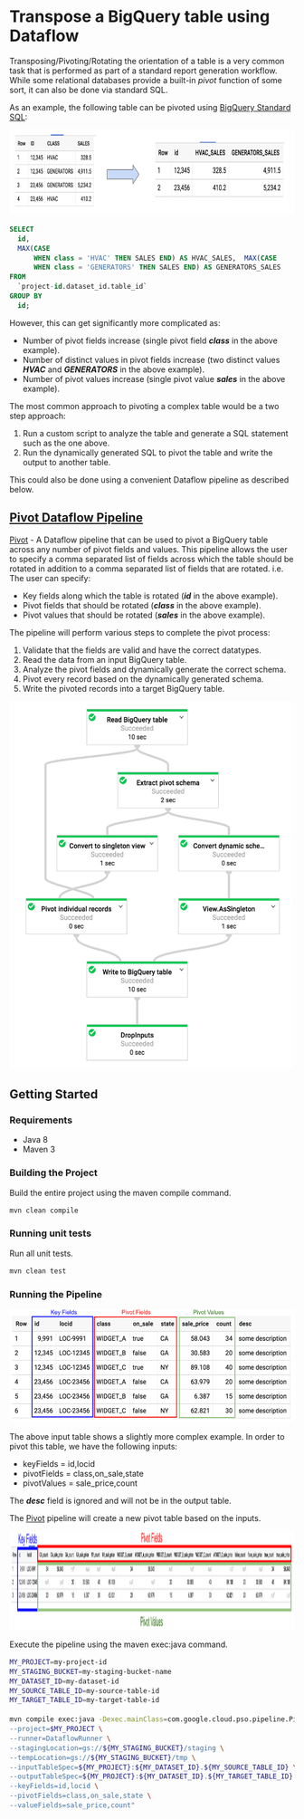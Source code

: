 # Transpose a BigQuery table using Dataflow

Transposing/Pivoting/Rotating the orientation of a table is a very common task that is performed as part of a standard report generation workflow. While some relational databases provide a built-in *pivot* function of some sort, it can also be done via standard SQL.

As an example, the following table can be pivoted using [BigQuery Standard SQL](https://cloud.google.com/bigquery/docs/reference/standard-sql/):

<img src="img/simple_sql_based_pivot.png" alt="Simple SQL based pivot" height=150 width=650/>


```sql
SELECT
  id,
  MAX(CASE
      WHEN class = 'HVAC' THEN SALES END) AS HVAC_SALES,  MAX(CASE
      WHEN class = 'GENERATORS' THEN SALES END) AS GENERATORS_SALES
FROM
  `project-id.dataset_id.table_id`
GROUP BY
  id;
```

However, this can get significantly more complicated as:

* Number of pivot fields increase (single pivot field _**class**_ in the above example).
* Number of distinct values in pivot fields increase (two distinct values _**HVAC**_ and _**GENERATORS**_ in the above example).
* Number of pivot values increase (single pivot value _**sales**_ in the above example).

The most common approach to pivoting a complex table would be a two step approach:

1. Run a custom script to analyze the table and generate a SQL statement such as the one above.
2. Run the dynamically generated SQL to pivot the table and write the output to another table.

This could also be done using a convenient Dataflow pipeline as described below.

## [Pivot Dataflow Pipeline](src/main/java/com/google/cloud/pso/pipeline/Pivot.java)

[Pivot](src/main/java/com/google/cloud/pso/pipeline/Pivot.java) -
A Dataflow pipeline that can be used to pivot a BigQuery table across any number of pivot fields and values.
This pipeline allows the user to specify a comma separated list of fields across which the table should be rotated in addition to a comma separated list of fields that are rotated.
i.e. The user can specify:

* Key fields along which the table is rotated (_**id**_ in the above example).
* Pivot fields that should be rotated (_**class**_ in the above example).
* Pivot values that should be rotated (_**sales**_ in the above example).

The pipeline will perform various steps to complete the pivot process:

1. Validate that the fields are valid and have the correct datatypes.
2. Read the data from an input BigQuery table.
3. Analyze the pivot fields and dynamically generate the correct schema.
4. Pivot every record based on the dynamically generated schema.
5. Write the pivoted records into a target BigQuery table.

<img src="img/pipeline_graph.png" alt="Pipeline Graph" height=650 width=500/>

## Getting Started

### Requirements

* Java 8
* Maven 3

### Building the Project

Build the entire project using the maven compile command.
```sh
mvn clean compile
```

### Running unit tests

Run all unit tests.
```sh
mvn clean test
```

### Running the Pipeline

<img src="img/example_raw_table.png" alt="Raw input table" height=200 width=550/>

The above input table shows a slightly more complex example. In order to pivot this table, we have the following inputs:

* keyFields = id,locid
* pivotFields = class,on_sale,state
* pivotValues = sale_price,count

The _**desc**_ field is ignored and will not be in the output table.

The [Pivot](src/main/java/com/google/cloud/pso/pipeline/Pivot.java) pipeline will create a new pivot table based on the inputs.

<img src="img/example_pivoted_table.png" alt="Raw input table" height=175 width=850/>

Execute the pipeline using the maven exec:java command.
```sh
MY_PROJECT=my-project-id
MY_STAGING_BUCKET=my-staging-bucket-name
MY_DATASET_ID=my-dataset-id
MY_SOURCE_TABLE_ID=my-source-table-id
MY_TARGET_TABLE_ID=my-target-table-id

mvn compile exec:java -Dexec.mainClass=com.google.cloud.pso.pipeline.Pivot -Dexec.cleanupDaemonThreads=false -Dexec.args=" \
--project=$MY_PROJECT \
--runner=DataflowRunner \
--stagingLocation=gs://${MY_STAGING_BUCKET}/staging \
--tempLocation=gs://${MY_STAGING_BUCKET}/tmp \
--inputTableSpec=${MY_PROJECT}:${MY_DATASET_ID}.${MY_SOURCE_TABLE_ID} \
--outputTableSpec=${MY_PROJECT}:${MY_DATASET_ID}.${MY_TARGET_TABLE_ID} \
--keyFields=id,locid \
--pivotFields=class,on_sale,state \
--valueFields=sale_price,count"
```